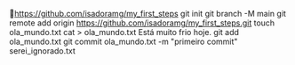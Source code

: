 https://github.com/isadoramg/my_first_steps
git init
git branch -M main
git remote add origin https://github.com/isadoramg/my_first_steps.git
touch ola_mundo.txt
cat > ola_mundo.txt
Está muito frio hoje.
git add ola_mundo.txt
git commit ola_mundo.txt -m "primeiro commit"
serei_ignorado.txt
